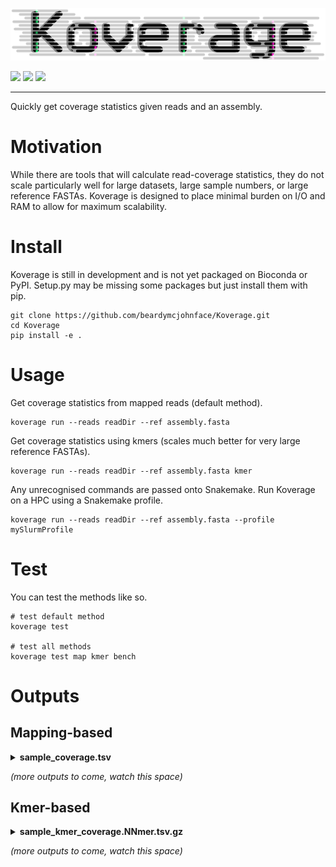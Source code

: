 ![](koverage.png)


[![](https://img.shields.io/static/v1?label=CLI&message=Snaketool&color=blueviolet&style=for-the-badge)](https://github.com/beardymcjohnface/Snaketool)
[![](https://img.shields.io/static/v1?label=Licence&message=MIT&color=black&style=for-the-badge)](https://opensource.org/license/mit/)
![](https://img.shields.io/static/v1?label=Install%20with&message=PIP&color=success&style=for-the-badge)

---

Quickly get coverage statistics given reads and an assembly.

# Motivation

While there are tools that will calculate read-coverage statistics, they do not scale particularly well for large 
datasets, large sample numbers, or large reference FASTAs.
Koverage is designed to place minimal burden on I/O and RAM to allow for maximum scalability.

# Install

Koverage is still in development and is not yet packaged on Bioconda or PyPI.
Setup.py may be missing some packages but just install them with pip.

```shell
git clone https://github.com/beardymcjohnface/Koverage.git
cd Koverage
pip install -e .
```

# Usage

Get coverage statistics from mapped reads (default method).

```shell
koverage run --reads readDir --ref assembly.fasta
```

Get coverage statistics using kmers (scales much better for very large reference FASTAs).

```shell
koverage run --reads readDir --ref assembly.fasta kmer
```

Any unrecognised commands are passed onto Snakemake.
Run Koverage on a HPC using a Snakemake profile.

```shell
koverage run --reads readDir --ref assembly.fasta --profile mySlurmProfile
```

# Test

You can test the methods like so.

```shell
# test default method
koverage test

# test all methods
koverage test map kmer bench
```

# Outputs

## Mapping-based


<details>
    <summary><b>sample_coverage.tsv</b></summary>

Column | description
--- | ---
Sample | Sample name derived from read file name
Contig | Contig ID from assembly FASTA
Count | Raw mapped read count
RPM | Reads per million
RPKM | Reads per kilobase million
RPK | Reads per kilobase
TPM | Transcripts per million
Variance | _Estimated_ read depth variance

</details>

_(more outputs to come, watch this space)_
    
## Kmer-based

<details>
    <summary><b>sample_kmer_coverage.NNmer.tsv.gz</b></summary>

Column | description
--- | ---
Sample | Sample name derived from read file name
Contig | Contig ID from assembly FASTA
Mean | Mean sampled kmer depth
Median | Median sampled kmer depth
Hitrate | Fraction of kmers with depth > 0
Variance | Variance of sampled kmer depths

</details>

_(more outputs to come, watch this space)_    
